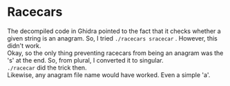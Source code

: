 # Racecars

The decompiled code in Ghidra pointed to the fact that it checks whether a given string is an anagram. So, I tried `./racecars sracecar` . However, this didn't work. <br>
Okay, so the only thing preventing racecars from being an anagram was the 's' at the end. So, from plural, I converted it to singular.<br> `./racecar` did the trick then. <br>
Likewise, any anagram file name would have worked. Even a simple 'a'.
